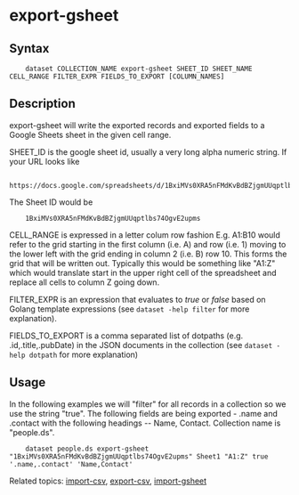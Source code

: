 
# export-gsheet

## Syntax

```
    dataset COLLECTION_NAME export-gsheet SHEET_ID SHEET_NAME CELL_RANGE FILTER_EXPR FIELDS_TO_EXPORT [COLUMN_NAMES]
```

## Description

export-gsheet will write the exported records and exported fields to 
a Google Sheets sheet in the given cell range.

SHEET_ID is the google sheet id, usually a very long alpha numeric 
string. If your URL looks like

```
    https://docs.google.com/spreadsheets/d/1BxiMVs0XRA5nFMdKvBdBZjgmUUqptlbs74OgvE2upms/edit
```

The Sheet ID would be

```
    1BxiMVs0XRA5nFMdKvBdBZjgmUUqptlbs74OgvE2upms
```

CELL_RANGE is expressed in a letter colum row fashion E.g. A1:B10 
would refer to the grid starting in the first column (i.e. A) and row 
(i.e. 1) moving to the lower left with the grid ending in column 2 
(i.e. B) row 10. This forms the grid that will be written out. 
Typically this would be something like "A1:Z" which would translate 
start in the upper right cell of the spreadsheet and replace all cells
to column Z going down.
 
FILTER_EXPR is an expression that evaluates to _true_ or _false_ 
based on Golang template expressions (see `dataset -help filter` 
for more explanation).

FIELDS_TO_EXPORT is a comma separated list of dotpaths (e.g. 
.id,.title,.pubDate) in the JSON documents in the collection 
(see `dataset -help dotpath` for more explanation)

## Usage

In the following examples we will "filter" for all records in a 
collection so we use the string "true".  The following fields are 
being exported - .name and .contact with the following 
headings -- Name, Contact. Collection name is "people.ds".

```shell
	dataset people.ds export-gsheet "1BxiMVs0XRA5nFMdKvBdBZjgmUUqptlbs74OgvE2upms" Sheet1 "A1:Z" true '.name,.contact' 'Name,Contact'
```

Related topics: [import-csv](import-csv.html), [export-csv](export-csv.html), [import-gsheet](import-gsheet.html)

